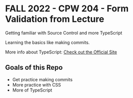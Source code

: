 # FALL 2022 - CPW 204 - Form Validation from Lecture

Getting familiar with Source Control and more TypeScript

Learning the basics like making commits.

More info about TypeScript: [Check out the Official Site](https://www.typescriptlang.org/)

## Goals of this Repo
- Get practice making commits
- More practice with CSS
- More of TypeScript
